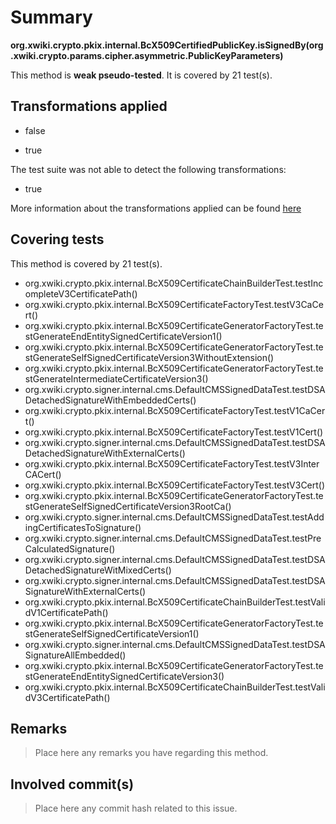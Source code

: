 # Summary
**org.xwiki.crypto.pkix.internal.BcX509CertifiedPublicKey.isSignedBy(org.xwiki.crypto.params.cipher.asymmetric.PublicKeyParameters)**

This method is **weak pseudo-tested**.
It is covered by 21 test(s). 


## Transformations applied

- false

- true


The test suite was not able to detect the following transformations:
 * true 


More information about the transformations applied can be found [here](https://github.com/STAMP-project/pitest-descartes)

## Covering tests
This method is covered by 21 test(s).
* org.xwiki.crypto.pkix.internal.BcX509CertificateChainBuilderTest.testIncompleteV3CertificatePath()
* org.xwiki.crypto.pkix.internal.BcX509CertificateFactoryTest.testV3CaCert()
* org.xwiki.crypto.pkix.internal.BcX509CertificateGeneratorFactoryTest.testGenerateEndEntitySignedCertificateVersion1()
* org.xwiki.crypto.pkix.internal.BcX509CertificateGeneratorFactoryTest.testGenerateSelfSignedCertificateVersion3WithoutExtension()
* org.xwiki.crypto.pkix.internal.BcX509CertificateGeneratorFactoryTest.testGenerateIntermediateCertificateVersion3()
* org.xwiki.crypto.signer.internal.cms.DefaultCMSSignedDataTest.testDSADetachedSignatureWithEmbeddedCerts()
* org.xwiki.crypto.pkix.internal.BcX509CertificateFactoryTest.testV1CaCert()
* org.xwiki.crypto.pkix.internal.BcX509CertificateFactoryTest.testV1Cert()
* org.xwiki.crypto.signer.internal.cms.DefaultCMSSignedDataTest.testDSADetachedSignatureWithExternalCerts()
* org.xwiki.crypto.pkix.internal.BcX509CertificateFactoryTest.testV3InterCACert()
* org.xwiki.crypto.pkix.internal.BcX509CertificateFactoryTest.testV3Cert()
* org.xwiki.crypto.pkix.internal.BcX509CertificateGeneratorFactoryTest.testGenerateSelfSignedCertificateVersion3RootCa()
* org.xwiki.crypto.signer.internal.cms.DefaultCMSSignedDataTest.testAddingCertificatesToSignature()
* org.xwiki.crypto.signer.internal.cms.DefaultCMSSignedDataTest.testPreCalculatedSignature()
* org.xwiki.crypto.signer.internal.cms.DefaultCMSSignedDataTest.testDSADetachedSignatureWitMixedCerts()
* org.xwiki.crypto.signer.internal.cms.DefaultCMSSignedDataTest.testDSASignatureWithExternalCerts()
* org.xwiki.crypto.pkix.internal.BcX509CertificateChainBuilderTest.testValidV1CertificatePath()
* org.xwiki.crypto.pkix.internal.BcX509CertificateGeneratorFactoryTest.testGenerateSelfSignedCertificateVersion1()
* org.xwiki.crypto.signer.internal.cms.DefaultCMSSignedDataTest.testDSASignatureAllEmbedded()
* org.xwiki.crypto.pkix.internal.BcX509CertificateGeneratorFactoryTest.testGenerateEndEntitySignedCertificateVersion3()
* org.xwiki.crypto.pkix.internal.BcX509CertificateChainBuilderTest.testValidV3CertificatePath()


## Remarks
> Place here any remarks you have regarding this method.

## Involved commit(s)

> Place here any commit hash related to this issue.
